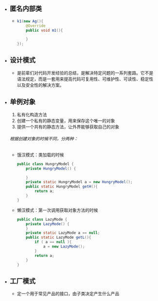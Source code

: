 - ## 匿名内部类

  - ```java
    k1(new Ag(){
        @Override
        public void m1(){
            
    	}
    });
    ```

- ## 设计模式

  - 是前辈们对代码开发经验的总结，是解决特定问题的一系列套路。它不是语法规定，而是一套用来提高代码可复用性、可维护性、可读性、稳定性以及安全性的解决方案。

- ## 单例对象

  1. 私有化构造方法
  2. 创建一个私有的静态变量，用来保存这个唯一的对象
  3. 提供一个共有的静态方法，让外界能够获取自己的对象

  ###### 根据创建对象的时候不同，分两种：

  - 饿汉模式：类加载的时候

    ```java
    public class HungryModel {
        private HungryModel() {
            
        }
        private static HungryModel a = new HungryModel();
        public static HungryModel getH(){
            return a;
        }
    }
    ```

    

  - 懒汉模式：第一次调用获取对象方法的时候

    ```java
    public class LazyMode {
        private LazyMode() {
        }
        private static LazyMode a == null;
        public static LazyMode getL(){
            if ( a == null ){
                a = new LazyMode();
            }
            return a;
        }
    }
    ```

- ## 工厂模式

  - 定一个用于常见产品的接口，由子类决定产生什么产品